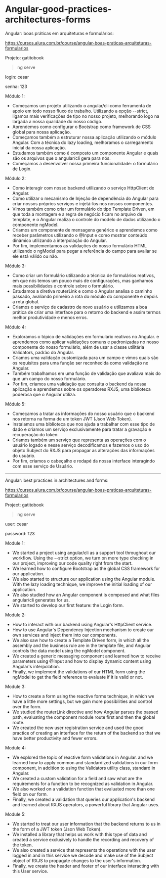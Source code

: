 # Angular-good-practices-architectures-forms


Angular: boas práticas em arquiteturas e formulários:

https://cursos.alura.com.br/course/angular-boas-praticas-arquiteturas-formularios

Projeto: gatitobook

>ng serve

login: cesar

senha: 123


Módulo 1:

* Começamos um projeto utilizando o angular/cli como ferramenta de apoio em todo nosso fluxo de trabalho. Utilizando a opção --strict, ligamos mais verificações de tipo no nosso projeto, melhorando logo na largada a nossa qualidade do nosso código.
* Aprendemos como configurar o Bootstrap como framework de CSS global para nossa aplicação.
* Começamos também a estruturar nossa aplicação utilizando o módulo Angular. Com a técnica do lazy loading, melhoramos o carregamento inicial da nossa aplicação.
* Estudamos também como é composto um componente Angular e quais são os arquivos que o angular/cli gera para nós.
* Começamos a desenvolver nossa primeira funcionalidade: o formulário de Login.

Módulo 2:

* Como interagir com nosso backend utilizando o serviço HttpClient do Angular.
* Como utilizar o mecanismo de Injeção de dependência do Angular para criar nossos próprios serviços e injetá-los nos nossos componentes.
* Vimos também como criar um formulário do tipo Template Driven, em que toda a montagem e a regra de negócio ficam no arquivo de template, e o Angular realiza o controle do modelo de dados utilizando o componente ngModel.
* Criamos um componente de mensagens genérico e aprendemos como receber parâmetros utilizando o @Input e como mostrar conteúdo dinâmico utilizando a interpolação do Angular.
* Por fim, implementamos as validações do nosso formulário HTML utilizando o ngModel para pegar a referência do campo para avaliar se ele está válido ou não.

Módulo 3:

* Como criar um formulário utilizando a técnica de formulários reativos, em que nós temos um pouco mais de configurações, mas ganhamos mais possibilidades e controle sobre o formulário.
* Estudamos a diretiva routerLink e como o Angular analisa o caminho passado, avaliando primeiro a rota do módulo do componente e depois a rota global.
* Criamos o serviço de cadastro de novo usuário e utilizamos a boa prática de criar uma interface para o retorno do backend e assim termos melhor produtividade e menos erros.

Módulo 4:

* Exploramos o tópico de validações em formulário reativos no Angular. e aprendemos como aplicar validações comuns e padronizadas no nosso componente do nosso formulário, além de usar a classe utilitária Validators, padrão do Angular.
* Criamos uma validação customizada para um campo e vimos quais são os requisitos para uma função ser reconhecida como validação no Angular.
* Também trabalhamos em uma função de validação que avaliava mais do que um campo do nosso formulário.
* Por fim, criamos uma validação que consulta o backend da nossa aplicação e aprendemos sobre os operadores RXJS, uma biblioteca poderosa que o Angular utiliza.

Módulo 5:

* Começamos a tratar as informações do nosso usuário que o backend nos retorna na forma de um token JWT (Json Web Token).
* Instalamos uma biblioteca que nos ajuda a trabalhar com esse tipo de dado e criamos um serviço exclusivamente para tratar a gravação e recuperação do token.
* Criamos também um serviço que representa as operações com o usuário logado e nesse serviço decodificamos e fazemos o uso do objeto Subject do RXJS para propagar as alterações das informações do usuário.
* Por fim, criamos o cabeçalho e rodapé da nossa interface interagindo com esse serviço de Usuário.

--------------------------------------------------------------------------------------------------------------

Angular: best practices in architectures and forms:

https://cursos.alura.com.br/course/angular-boas-praticas-arquiteturas-formularios

Project: gatitobook

>ng serve

user: cesar

password: 123

Module 1:

* We started a project using angular/cli as a support tool throughout our workflow. Using the --strict option, we turn on more type checking in our project, improving our code quality right from the start.
* We learned how to configure Bootstrap as the global CSS framework for our application.
* We also started to structure our application using the Angular module. With the lazy loading technique, we improve the initial loading of our application.
* We also studied how an Angular component is composed and what files angular/cli generates for us.
* We started to develop our first feature: the Login form.

Module 2:

* How to interact with our backend using Angular's HttpClient service.
* How to use Angular's Dependency Injection mechanism to create our own services and inject them into our components.
* We also saw how to create a Template Driven form, in which all the assembly and the business rule are in the template file, and Angular controls the data model using the ngModel component.
* We created a generic messaging component and learned how to receive parameters using @Input and how to display dynamic content using Angular's interpolation.
* Finally, we implement the validations of our HTML form using the ngModel to get the field reference to evaluate if it is valid or not.

Module 3:

* How to create a form using the reactive forms technique, in which we have a little more settings, but we gain more possibilities and control over the form.
* We studied the routerLink directive and how Angular parses the passed path, evaluating the component module route first and then the global route.
* We created the new user registration service and used the good practice of creating an interface for the return of the backend so that we have better productivity and fewer errors.

Module 4:

* We explored the topic of reactive form validations in Angular. and we learned how to apply common and standardized validations in our form component, in addition to using the Validators utility class, standard in Angular.
* We created a custom validation for a field and saw what are the requirements for a function to be recognized as validation in Angular.
* We also worked on a validation function that evaluated more than one field on our form.
* Finally, we created a validation that queries our application's backend and learned about RXJS operators, a powerful library that Angular uses.

Module 5:

* We started to treat our user information that the backend returns to us in the form of a JWT token (Json Web Token).
* We installed a library that helps us work with this type of data and created a service exclusively to handle the recording and recovery of the token.
* We also created a service that represents the operations with the user logged in and in this service we decode and make use of the Subject object of RXJS to propagate changes to the user's information.
* Finally, we create the header and footer of our interface interacting with this User service.
